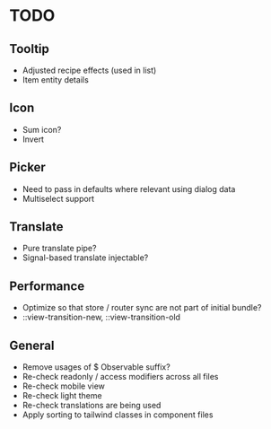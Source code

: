 # TODO

## Tooltip

- Adjusted recipe effects (used in list)
- Item entity details

## Icon

- Sum icon?
- Invert

## Picker

- Need to pass in defaults where relevant using dialog data
- Multiselect support

## Translate

- Pure translate pipe?
- Signal-based translate injectable?

## Performance

- Optimize so that store / router sync are not part of initial bundle?
- ::view-transition-new, ::view-transition-old

## General

- Remove usages of $ Observable suffix?
- Re-check readonly / access modifiers across all files
- Re-check mobile view
- Re-check light theme
- Re-check translations are being used
- Apply sorting to tailwind classes in component files
